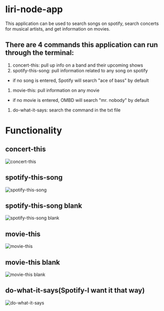 # liri-node-app

This application can be used to search songs on spotify, search concerts for musical artists, and get information on movies. 

## There are 4 commands this application can run through the terminal:
1. concert-this: pull up info on a band and their upcoming shows
1. spotify-this-song: pull information related to any song on spotify
  * if no song is entered, Spotify will search "ace of bass" by default
1. movie-this: pull information on any movie
  * if no movie is entered, OMBD will search "mr. nobody" by default
1. do-what-it-says: search the command in the txt file

# Functionality

## concert-this
![concert-this](concert-this.png)

## spotify-this-song
![spotify-this-song](spotify-song.png)

## spotify-this-song blank
![spotify-this-song blank](spotify-blank.png)

## movie-this
![movie-this](movie-this-movie.png)

## movie-this blank
![movie-this blank](movie-this-blank.png)

## do-what-it-says(Spotify-I want it that way)
![do-what-it-says](do-what-it-says.png)
